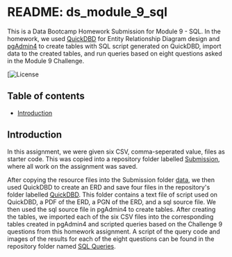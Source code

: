 # README: ds_module_9_sql
This is a Data Bootcamp Homework Submission for Module 9 - SQL. In the homework, we used [QuickDBD](https://www.quickdatabasediagrams.com/) for Entity Relationship Diagram design and [pgAdmin4](https://www.pgadmin.org/download/) to create tables with SQL script generated on QuickDBD, import data to the created tables, and run queries based on eight questions asked in the Module 9 Challenge. 

[![License](https://github.com/busen1022/ds_module_9_sql/blob/main/LICENSE)

## Table of contents

* [Introduction](#introduction)

## Introduction

In this assignment, we were given six CSV, comma-seperated value, files as starter code. This was copied into a repository folder labelled [Submission](https://github.com/busen1022/ds_module_9_sql/tree/main/Submission), where all work on the assignment was saved. 

After copying the resource files into the Submission folder [data](https://github.com/busen1022/ds_module_9_sql/tree/main/Submission/data), we then used QuickDBD to create an ERD and save four files in the repository's folder labelled [QuickDBD](https://github.com/busen1022/ds_module_9_sql/tree/main/Submission/QuickDBD). This folder contains a text file of script used on QuickDBD, a PDF of the ERD, a PGN of the ERD, and a sql source file. We then used the sql source file in pgAdmin4 to create tables. After creating the tables, we imported each of the six CSV files into the corresponding tables created in pgAdmin4 and scripted queries based on the Challenge 9 questions from this homework assignment. A script of the query code and images of the results for each of the eight questions can be found in the repository folder named [SQL Queries](https://github.com/busen1022/ds_module_9_sql/tree/main/Submission/SQL%20Queries).
